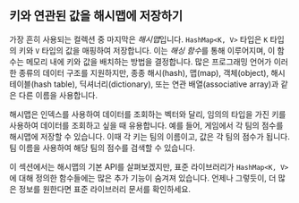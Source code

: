 ## 키와 연관된 값을 해시맵에 저장하기

가장 흔히 사용되는 컬렉션 중 마지막은 *해시맵*입니다. `HashMap<K, V>` 타입은 `K` 타입의 키와 `V` 타입의 값을 매핑하여 저장합니다. 이는 *해싱 함수*를 통해 이루어지며, 이 함수는 메모리 내에 키와 값을 배치하는 방법을 결정합니다. 많은 프로그래밍 언어가 이러한 종류의 데이터 구조를 지원하지만, 종종 해시(hash), 맵(map), 객체(object), 해시 테이블(hash table), 딕셔너리(dictionary), 또는 연관 배열(associative array)과 같은 다른 이름을 사용합니다.

해시맵은 인덱스를 사용하여 데이터를 조회하는 벡터와 달리, 임의의 타입을 가진 키를 사용하여 데이터를 조회하고 싶을 때 유용합니다. 예를 들어, 게임에서 각 팀의 점수를 해시맵에 저장할 수 있습니다. 이때 각 키는 팀의 이름이고, 값은 각 팀의 점수가 됩니다. 팀 이름을 사용하여 해당 팀의 점수를 검색할 수 있습니다.

이 섹션에서는 해시맵의 기본 API를 살펴보겠지만, 표준 라이브러리가 `HashMap<K, V>`에 대해 정의한 함수들에는 많은 추가 기능이 숨겨져 있습니다. 언제나 그렇듯이, 더 많은 정보를 원한다면 표준 라이브러리 문서를 확인하세요.